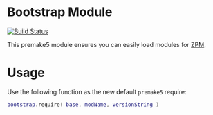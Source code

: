 # Bootstrap Module
[![Build Status](https://travis-ci.org/Zefiros-Software/Bootstrap.svg?branch=master)](https://travis-ci.org/Zefiros-Software/Bootstrap)

This premake5 module ensures you can easily load modules for [ZPM](http://zpm.zefiros.eu/).

# Usage
Use the following function as the new default `premake5` require:
```lua
bootstrap.require( base, modName, versionString )
```